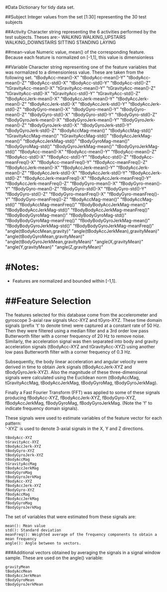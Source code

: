 #Data Dictionary for tidy data set.

##Subject
	Integer values from the set [1:30] representing the 30 test subjects
	
##Activity
	Character string representing the 6 activities performed by the test subjects. 
	Theses are:-
		WALKING
		WALKING_UPSTAIRS
		WALKING_DOWNSTAIRS
		SITTING
		STANDING
		LAYING
	
##mean-value
	Numeric value, mean() of the corresponding feature. 
	Because each feature is normalized on [-1,1], this value is dimensionless  

##Variable
	Character string representing one of the feature variables that was normalized to a dimensionless value. 
	These are taken from the following set.
		"tBodyAcc-mean()-X"
		"tBodyAcc-mean()-Y"
		"tBodyAcc-mean()-Z"
		"tBodyAcc-std()-X"
		"tBodyAcc-std()-Y"
		"tBodyAcc-std()-Z"
		"tGravityAcc-mean()-X"
		"tGravityAcc-mean()-Y"
		"tGravityAcc-mean()-Z"
		"tGravityAcc-std()-X"
		"tGravityAcc-std()-Y"
		"tGravityAcc-std()-Z"
		"tBodyAccJerk-mean()-X"
		"tBodyAccJerk-mean()-Y"
		"tBodyAccJerk-mean()-Z"
		"tBodyAccJerk-std()-X"
		"tBodyAccJerk-std()-Y"
		"tBodyAccJerk-std()-Z"
		"tBodyGyro-mean()-X"
		"tBodyGyro-mean()-Y"
		"tBodyGyro-mean()-Z"
		"tBodyGyro-std()-X"
		"tBodyGyro-std()-Y"
		"tBodyGyro-std()-Z"
		"tBodyGyroJerk-mean()-X"
		"tBodyGyroJerk-mean()-Y"
		"tBodyGyroJerk-mean()-Z"
		"tBodyGyroJerk-std()-X"
		"tBodyGyroJerk-std()-Y"
		"tBodyGyroJerk-std()-Z"
		"tBodyAccMag-mean()"
		"tBodyAccMag-std()"
		"tGravityAccMag-mean()"
		"tGravityAccMag-std()"
		"tBodyAccJerkMag-mean()"
		"tBodyAccJerkMag-std()"
		"tBodyGyroMag-mean()"
		"tBodyGyroMag-std()"
		"tBodyGyroJerkMag-mean()"
		"tBodyGyroJerkMag-std()"
		"fBodyAcc-mean()-X"
		"fBodyAcc-mean()-Y"
		"fBodyAcc-mean()-Z"
		"fBodyAcc-std()-X"
		"fBodyAcc-std()-Y"
		"fBodyAcc-std()-Z"
		"fBodyAcc-meanFreq()-X"
		"fBodyAcc-meanFreq()-Y"
		"fBodyAcc-meanFreq()-Z"
		"fBodyAccJerk-mean()-X"
		"fBodyAccJerk-mean()-Y"
		"fBodyAccJerk-mean()-Z"
		"fBodyAccJerk-std()-X"
		"fBodyAccJerk-std()-Y"
		"fBodyAccJerk-std()-Z"
		"fBodyAccJerk-meanFreq()-X"
		"fBodyAccJerk-meanFreq()-Y"
		"fBodyAccJerk-meanFreq()-Z"
		"fBodyGyro-mean()-X"
		"fBodyGyro-mean()-Y"
		"fBodyGyro-mean()-Z"
		"fBodyGyro-std()-X"
		"fBodyGyro-std()-Y"
		"fBodyGyro-std()-Z"
		"fBodyGyro-meanFreq()-X"
		"fBodyGyro-meanFreq()-Y"
		"fBodyGyro-meanFreq()-Z"
		"fBodyAccMag-mean()"
		"fBodyAccMag-std()"
		"fBodyAccMag-meanFreq()"
		"fBodyBodyAccJerkMag-mean()"
		"fBodyBodyAccJerkMag-std()"
		"fBodyBodyAccJerkMag-meanFreq()"
		"fBodyBodyGyroMag-mean()"
		"fBodyBodyGyroMag-std()"
		"fBodyBodyGyroMag-meanFreq()"
		"fBodyBodyGyroJerkMag-mean()"
		"fBodyBodyGyroJerkMag-std()"
		"fBodyBodyGyroJerkMag-meanFreq()"
		"angle(tBodyAccMean,gravity)"
		"angle(tBodyAccJerkMean),gravityMean)"
		"angle(tBodyGyroMean,gravityMean)"
		"angle(tBodyGyroJerkMean,gravityMean)"
		"angle(X,gravityMean)"
		"angle(Y,gravityMean)"
		"angle(Z,gravityMean)"  

#Notes: 
======
- Features are normalized and bounded within [-1,1].

##Feature Selection 
=================

The features selected for this database come from the accelerometer and gyroscope 3-axial raw signals tAcc-XYZ and tGyro-XYZ. These time domain signals (prefix 't' to denote time) were captured at a constant rate of 50 Hz. Then they were filtered using a median filter and a 3rd order low pass Butterworth filter with a corner frequency of 20 Hz to remove noise. Similarly, the acceleration signal was then separated into body and gravity acceleration signals (tBodyAcc-XYZ and tGravityAcc-XYZ) using another low pass Butterworth filter with a corner frequency of 0.3 Hz. 

Subsequently, the body linear acceleration and angular velocity were derived in time to obtain Jerk signals (tBodyAccJerk-XYZ and tBodyGyroJerk-XYZ). Also the magnitude of these three-dimensional signals were calculated using the Euclidean norm (tBodyAccMag, tGravityAccMag, tBodyAccJerkMag, tBodyGyroMag, tBodyGyroJerkMag). 

Finally a Fast Fourier Transform (FFT) was applied to some of these signals producing fBodyAcc-XYZ, fBodyAccJerk-XYZ, fBodyGyro-XYZ, fBodyAccJerkMag, fBodyGyroMag, fBodyGyroJerkMag. (Note the 'f' to indicate frequency domain signals). 

These signals were used to estimate variables of the feature vector for each pattern:  
'-XYZ' is used to denote 3-axial signals in the X, Y and Z directions.

	tBodyAcc-XYZ
	tGravityAcc-XYZ
	tBodyAccJerk-XYZ
	tBodyGyro-XYZ
	tBodyGyroJerk-XYZ
	tBodyAccMag
	tGravityAccMag
	tBodyAccJerkMag
	tBodyGyroMag
	tBodyGyroJerkMag
	fBodyAcc-XYZ
	fBodyAccJerk-XYZ
	fBodyGyro-XYZ
	fBodyAccMag
	fBodyAccJerkMag
	fBodyGyroMag
	fBodyGyroJerkMag

The set of variables that were estimated from these signals are: 

	mean(): Mean value
	std(): Standard deviation
	meanFreq(): Weighted average of the frequency components to obtain a mean frequency
	angle(): Angle between to vectors.

###Additional vectors obtained by averaging the signals in a signal window sample. These are used on the angle() variable:

	gravityMean
	tBodyAccMean
	tBodyAccJerkMean
	tBodyGyroMean
	tBodyGyroJerkMean

